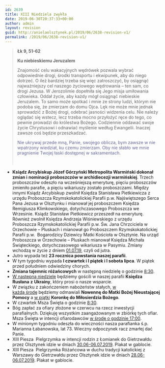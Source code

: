 ```yaml
---
id: 2639
title: XIII Niedziela zwykła
date: 2019-06-30T20:37:33+00:00
author: admin
layout: revision
guid: http://anielaolsztynek.pl/2019/06/2638-revision-v1/
permalink: /2019/06/2638-revision-v1/
---
```

> **Łk 9, 51-62**
> 
> **Ku niebieskiemu Jeruzalem**
> 
> Znajomość celu wakacyjnych wędrówek pozwala wybrać odpowiednie drogi, środki transportu i ekwipunek, aby do niego dotrzeć. O ileż bardziej trzeba się więc zatroszczyć, by osiągnąć najważniejszy cel naszego życiowego wędrowania &#8211; ten sam, co drogi Jezusa. W Jerozolimie dopełniła się Jego misja umiłowania człowieka. Oddał życie, aby każdy mógł osiągnąć niebieskie Jeruzalem. To samo może spotkać i mnie ze strony ludzi, którym nie podoba się, że zmierzam do domu Ojca. Lęk nie może mnie jednak sprowadzić z Bożej drogi, odebrać jasności widzenia celu. Nie należy oglądać się wstecz, lecz trzeba mocno przyłożyć ręce do tego, co pewnie prowadzi do królestwa Bożego. Codziennie oddawać swoje życie Chrystusowi i odnawiać myślenie według Ewangelii. Inaczej zawsze coś będzie przeszkadzać.
> 
> <span style="color: #666699;">Nie ukrywaj przede mną, Panie, swojego oblicza, bym zawsze w nie wpatrzony wiedział, ku czemu zmierzam. Oby nie słabło we mnie pragnienie Twojej łaski dostępnej w sakramentach.</span>
> 
> &nbsp;

  * **Ksiądz Arcybiskup Józef Górzyński Metropolita Warmiński dokonał** **zmian i** **nominacji proboszczów w archidiecezji warmińskiej**. Trzech proboszczów odeszło na wcześniejszą emeryturę, pięciu proboszczów zmieniło parafie, a pięciu wikariuszy zostało proboszczami. Między innymi Ksiądz Arcybiskup zwolnił Księdza Stanisława Pietkiewicza z urzędu Proboszcza Rzymskokatolickiej Parafii p.w. Najświętszego Serca Pana Jezusa w Olsztynku i mianował jej proboszczem Księdza Remigiusza Klimkowskiego, dotychczasowego Proboszcza we Wrzesinie. Ksiądz Stanisław Pietkiewicz przeszedł na emeryturę. Również zwolnił Księdza Andrzeja Wiśniewskiego z urzędu Proboszcza Rzymskokatolickiej Parafii p.w. Św. Jana Chrzciciela w Orzechowie &#8211; Pluskach i mianował go Proboszczem Rzymskokatolickiej Parafii p.w.  Bogarodzicy Dziewicy Matki Kościoła w Olsztynie. Na urząd Proboszcza w Orzechowie &#8211; Pluskach mianował Księdza Michała Świąteckiego, dotychczasowego wikariusza w Pasymiu. Zmiany wchodzą w życie z dniem <span style="text-decoration: underline;">01.07.19</span>, czyli od jutra.
  * Jutro wypada też **23 rocznica powstania naszej parafii**.
  * W tym tygodniu wypada **I czwartek i I piątek i I sobota lipca**. W piątek przed południem odwiedziny chorych.
  * **Zmiana tajemnic różańcowych** w następną niedzielę o godzinie <span style="text-decoration: underline;">8:30</span>.
  * <span style="text-decoration: underline;">W następną niedzielę</span> będziemy gościli w naszej parafii **Księdza Rusłana** **z** **Ukrainy**, który prosi o nasze wsparcie.
  * W związku z zakończeniem nabożeństw stałych, <span style="text-decoration: underline;">w każdą środę</span> będziemy odmawiali **Nowennę do Matki Bożej Nieustającej Pomocy** a <span style="text-decoration: underline;">w piątki</span> **Koronkę do Miłosierdzia Bożego**.
  * W czwartek Msza Święta o godzinie <span style="text-decoration: underline;">8:30</span>.
  * Bóg zapłać za ofiary złożone w czerwcu na rzecz inwestycji parafialnych. Dziękuję wszystkim zaangażowanym w zbiórkę tych ofiar. Msza Święta w intencji ofiarodawców <span style="text-decoration: underline;">w środę o godzinie 17:00</span>.
  * W minionym tygodniu odeszła do wieczności nasza parafianka ś.p. Marianna Łabanowska, lat 73. Wieczny odpoczynek racz zmarłej dać Panie.
  * XIII Piesza  Pielgrzymka w intencji rodzin z Łomianek do Gietrzwałdu przez Olsztynek idzie w dniach <span style="text-decoration: underline;">30.06-06.07.2019</span>. Plakat w gablocie.
  * XIII Piesza  Pielgrzymka Różańcowa w duchu tradycji katolickiej z Warszawy do Gietrzwałdu przez Olsztynek idzie w dniach <span style="text-decoration: underline;">28.06-06.07.2019</span>. Plakat w gablocie.